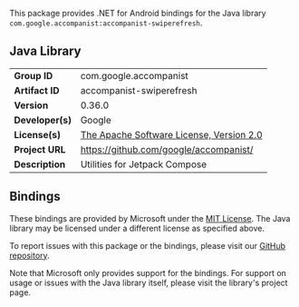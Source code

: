 This package provides .NET for Android bindings for the Java library `com.google.accompanist:accompanist-swiperefresh`.

## Java Library

| | |
|-|-|
| **Group ID** | com.google.accompanist |
| **Artifact ID** | accompanist-swiperefresh |
| **Version** | 0.36.0 |
| **Developer(s)** | Google |
| **License(s)** | [The Apache Software License, Version 2.0](http://www.apache.org/licenses/LICENSE-2.0.txt) |
| **Project URL** | https://github.com/google/accompanist/ |
| **Description** | Utilities for Jetpack Compose |

## Bindings

These bindings are provided by Microsoft under the [MIT License](https://opensource.org/licenses/MIT). The Java
library may be licensed under a different license as specified above.

To report issues with this package or the bindings, please visit our [GitHub repository](https://aka.ms/android-libraries).

Note that Microsoft only provides support for the bindings. For support on
usage or issues with the Java library itself, please visit the library's project page.
